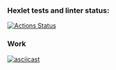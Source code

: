 ### Hexlet tests and linter status:
[![Actions Status](https://github.com/mbaray/php-project-lvl2/workflows/hexlet-check/badge.svg)](https://github.com/mbaray/php-project-lvl2/actions)
### Work
[![asciicast](https://asciinema.org/a/SlrqWvRzyGDO2MSvv7TDgt4A6.svg)](https://asciinema.org/a/SlrqWvRzyGDO2MSvv7TDgt4A6)
